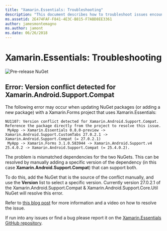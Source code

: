 ```yaml
---
title: "Xamarin.Essentials: Troubleshooting"
description: "This document describes how to troubleshoot issues encountered when developing with the Xamarin.Essentials library."
ms.assetid: 2E474FAF-F841-4E3C-B815-F7ABD8EE3361
author: jamesmontemagno
ms.author: jamont
ms.date: 06/26/2018
---
```


# Xamarin.Essentials: Troubleshooting

![Pre-release NuGet](~/media/shared/pre-release.png)

## Error: Version conflict detected for Xamarin.Android.Support.Compat

The following error may occur when updating NuGet packages (or adding a new package) with a Xamarin.Forms
project that uses Xamarin.Essentials:

```
NU1107: Version conflict detected for Xamarin.Android.Support.Compat. Reference the package directly from the project to resolve this issue. 
 MyApp -> Xamarin.Essentials 0.8.0-preview -> Xamarin.Android.Support.CustomTabs 27.0.2.1 -> Xamarin.Android.Support.Compat (= 27.0.2.1) 
 MyApp -> Xamarin.Forms 3.1.0.583944 -> Xamarin.Android.Support.v4 25.4.0.2 -> Xamarin.Android.Support.Compat (= 25.4.0.2).
```

The problem is mismatched dependencies for the two NuGets. This can be resolved by manually adding a specific
version of the dependency (in this case **Xamarin.Android.Support.Compat**) that can support both.

To do this, add the NuGet that is the source of the conflict manually, and use the **Version** list to select a specific version. Currently version 27.0.2.1 of the Xamarin.Android.Support.Compat & Xamarin.Android.Support.Core.Util NuGet will resolve this error.

Refer to [this blog post](https://redth.codes/how-to-fix-the-dreaded-version-conflict-nuget-error-in-your-xamarin-android-projects/)
for more information and a video on how to resolve the issue.

If run into any issues or find a bug please report it on the [Xamarin.Essentials GitHub repository](http://github.com/xamarin/Essentials).
